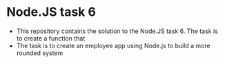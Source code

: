 # Node.JS task 6

- This repository  contains the solution to the Node.JS task 6. The task is to create a function that
- The task is to create an employee app using Node.js  to build a more rounded system